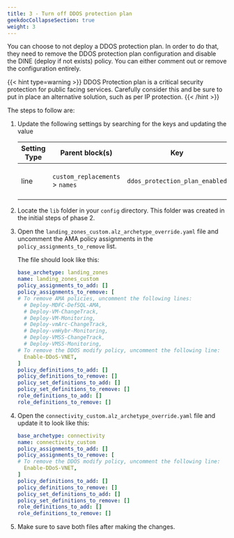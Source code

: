 ```yaml
---
title: 3 - Turn off DDOS protection plan
geekdocCollapseSection: true
weight: 3
---
```


You can choose to not deploy a DDOS protection plan. In order to do that, they need to remove the DDOS protection plan configuration and disable the DINE (deploy if not exists) policy. You can either comment out or remove the configuration entirely.

{{< hint type=warning >}}
DDOS Protection plan is a critical security protection for public facing services. Carefully consider this and be sure to put in place an alternative solution, such as per IP protection.
{{< /hint >}}

The steps to follow are:

1. Update the following settings by searching for the keys and updating the value

    | Setting Type | Parent block(s) | Key | Action | Count | Notes |
    | - | - | - | - | - | - |
    | line | `custom_replacements` > `names` | `ddos_protection_plan_enabled` | Update setting to `false` | 1 | |

1. Locate the `lib` folder in your `config` directory. This folder was created in the initial steps of phase 2.

1. Open the `landing_zones_custom.alz_archetype_override.yaml` file and uncomment the AMA policy assignments in the `policy_assignments_to_remove` list.

    The file should look like this:

    ```yaml
    base_archetype: landing_zones
    name: landing_zones_custom
    policy_assignments_to_add: []
    policy_assignments_to_remove: [
    # To remove AMA policies, uncomment the following lines:
      # Deploy-MDFC-DefSQL-AMA,
      # Deploy-VM-ChangeTrack,
      # Deploy-VM-Monitoring,
      # Deploy-vmArc-ChangeTrack,
      # Deploy-vmHybr-Monitoring,
      # Deploy-VMSS-ChangeTrack,
      # Deploy-VMSS-Monitoring,
    # To remove the DDOS modify policy, uncomment the following line:
      Enable-DDoS-VNET,
    ]
    policy_definitions_to_add: []
    policy_definitions_to_remove: []
    policy_set_definitions_to_add: []
    policy_set_definitions_to_remove: []
    role_definitions_to_add: []
    role_definitions_to_remove: []

    ```

1. Open the `connectivity_custom.alz_archetype_override.yaml` file and update it to look like this:

    ```yaml
    base_archetype: connectivity
    name: connectivity_custom
    policy_assignments_to_add: []
    policy_assignments_to_remove: [
    # To remove the DDOS modify policy, uncomment the following line:
      Enable-DDoS-VNET,
    ]
    policy_definitions_to_add: []
    policy_definitions_to_remove: []
    policy_set_definitions_to_add: []
    policy_set_definitions_to_remove: []
    role_definitions_to_add: []
    role_definitions_to_remove: []

    ```

1. Make sure to save both files after making the changes.
